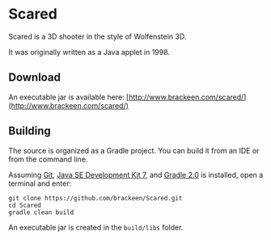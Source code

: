 # Scared

Scared is a 3D shooter in the style of Wolfenstein 3D.

It was originally written as a Java applet in 1998.

## Download

An executable jar is available here: [http://www.brackeen.com/scared/](http://www.brackeen.com/scared/)

## Building

The source is organized as a Gradle project. You can build it from an IDE or from the command line.

Assuming [Git](https://help.github.com/articles/set-up-git),
[Java SE Development Kit 7](http://www.oracle.com/technetwork/java/javase/downloads/index.html), and
[Gradle 2.0](http://gradle.org/gradle-download/)
is installed, open a terminal and enter:
```
git clone https://github.com/brackeen/Scared.git
cd Scared
gradle clean build
```
An executable jar is created in the `build/libs` folder.